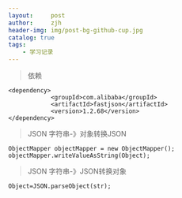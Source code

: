 ```yaml
---
layout:     post
author:     zjh
header-img: img/post-bg-github-cup.jpg
catalog: true
tags:
    - 学习记录
---
```

>依赖

```
<dependency>
            <groupId>com.alibaba</groupId>
            <artifactId>fastjson</artifactId>
            <version>1.2.68</version>
</dependency>

```
>JSON 字符串-》对象转换JSON

```
ObjectMapper objectMapper = new ObjectMapper();
objectMapper.writeValueAsString(Object);

```
>JSON 字符串-》JSON转换对象

```
Object=JSON.parseObject(str);

```